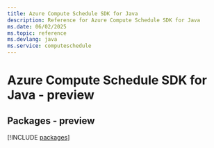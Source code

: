 ```yaml
---
title: Azure Compute Schedule SDK for Java
description: Reference for Azure Compute Schedule SDK for Java
ms.date: 06/02/2025
ms.topic: reference
ms.devlang: java
ms.service: computeschedule
---
```

# Azure Compute Schedule SDK for Java - preview
## Packages - preview
[!INCLUDE [packages](compute-schedule-index.md)]